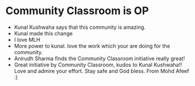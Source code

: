 # Community Classroom is OP

- Kunal Kushwaha says that this community is amazing.
- Kunal made this change
- I love MLH
- More power to kunal. love the work which your are doing for the community.
- Anirudh Sharma finds the Community Classroom initiative really great!
- Great initiative by Community Classroom, kudos to Kunal Kushwaha!! Love and admire your effort. Stay safe and God bless. From Mohd Afeef :)
